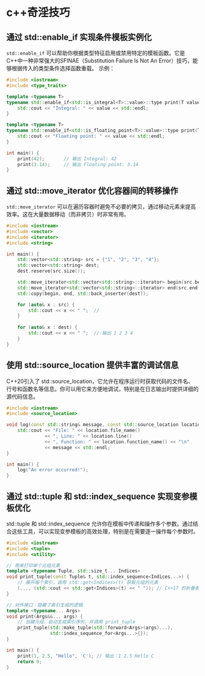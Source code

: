# c++奇淫技巧

##  通过 std::enable_if 实现条件模板实例化

```std::enable_if``` 可以帮助你根据类型特征启用或禁用特定的模板函数。它是C++中一种非常强大的SFINAE（Substitution Failure Is Not An Error）技巧，能够根据传入的类型条件选择函数重载。
示例：

```cpp
#include <iostream>
#include <type_traits>

template <typename T>
typename std::enable_if<std::is_integral<T>::value>::type print(T value) {
    std::cout << "Integral: " << value << std::endl;
}

template <typename T>
typename std::enable_if<std::is_floating_point<T>::value>::type print(T value) {
    std::cout << "Floating point: " << value << std::endl;
}

int main() {
    print(42);       // 输出 Integral: 42
    print(3.14);     // 输出 Floating point: 3.14
}
```


## 通过 std::move_iterator 优化容器间的转移操作

```std::move_iterator``` 可以在遍历容器时避免不必要的拷贝，通过移动元素来提高效率。这在大量数据移动（而非拷贝）时非常有用。

```cpp
#include <iostream>
#include <vector>
#include <iterator>
#include <string>

int main() {
    std::vector<std::string> src = {"1", "2", "3", "4"};
    std::vector<std::string> dest;
    dest.reserve(src.size());

    std::move_iterator<std::vector<std::string>::iterator> begin(src.begin());
    std::move_iterator<std::vector<std::string>::iterator> end(src.end());
    std::copy(begin, end, std::back_inserter(dest));

    for (auto& x : src) {
        std::cout << x << " ";  // 
    }
    
    for (auto& x : dest) {
        std::cout << x << " ";  // 输出 1 2 3 4
    }
}
```

## 使用 std::source_location 提供丰富的调试信息

C++20引入了 std::source_location，它允许在程序运行时获取代码的文件名、行号和函数名等信息。你可以用它来方便地调试，特别是在日志输出时提供详细的源代码信息。

```cpp
#include <iostream>
#include <source_location>

void log(const std::string& message, const std::source_location location = std::source_location::current()) {
    std::cout << "File: " << location.file_name()
              << ", Line: " << location.line()
              << ", Function: " << location.function_name() << "\n"
              << message << std::endl;
}

int main() {
    log("An error occurred!");
}
```

## 通过 std::tuple 和 std::index_sequence 实现变参模板优化

std::tuple 和 std::index_sequence 允许你在模板中传递和操作多个参数。通过结合这些工具，可以实现变参模板的高效处理，特别是在需要逐一操作每个参数时。

```cpp
#include <iostream>
#include <tuple>
#include <utility>

// 用来打印单个元组元素
template <typename Tuple, std::size_t... Indices>
void print_tuple(const Tuple& t, std::index_sequence<Indices...>) {
    // 展开每个索引，调用 std::get<Indices>(t) 获取元组的元素
    (..., (std::cout << std::get<Indices>(t) << " ")); // C++17 的折叠表达式
}

// 对外接口：隐藏了索引生成的逻辑
template <typename... Args>
void print(Args&&... args) {
    // 创建元组，自动生成索引序列，并调用 print_tuple
    print_tuple(std::make_tuple(std::forward<Args>(args)...), 
                std::index_sequence_for<Args...>{});
}

int main() {
    print(1, 2.5, "Hello", 'C'); // 输出：1 2.5 Hello C
    return 0;
}

```